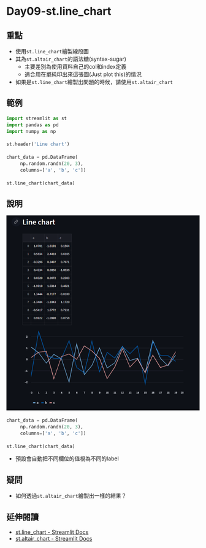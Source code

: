 # Day09-st.line_chart

## 重點
+ 使用`st.line_chart`繪製線段圖
+ 其為`st.altair_chart`的語法糖(syntax-sugar)
    + 主要差別為使用資料自己的col和index定義
    + 適合用在單純印出來這張圖(Just plot this)的情況
+ 如果是`st.line_chart`繪製出問題的時候，請使用`st.altair_chart`

## 範例
```python
import streamlit as st
import pandas as pd
import numpy as np

st.header('Line chart')

chart_data = pd.DataFrame(
     np.random.randn(20, 3),
     columns=['a', 'b', 'c'])

st.line_chart(chart_data)
```

## 說明
![](../fig/Day09.png)

```python
chart_data = pd.DataFrame(
     np.random.randn(20, 3),
     columns=['a', 'b', 'c'])

st.line_chart(chart_data)
```
+ 預設會自動把不同欄位的值視為不同的label


## 疑問
+ 如何透過`st.altair_chart`繪製出一樣的結果？

## 延伸閱讀
+ [st.line_chart - Streamlit Docs](https://docs.streamlit.io/library/api-reference/charts/st.line_chart)
+ [st.altair_chart - Streamlit Docs](https://docs.streamlit.io/library/api-reference/charts/st.altair_chart)